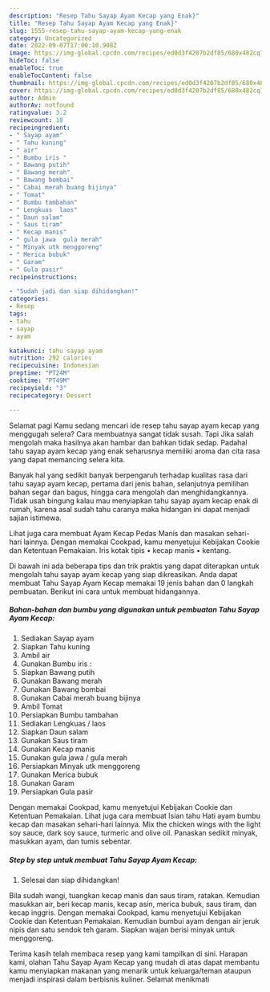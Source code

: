 ```yaml
---
description: "Resep Tahu Sayap Ayam Kecap yang Enak}"
title: "Resep Tahu Sayap Ayam Kecap yang Enak}"
slug: 1555-resep-tahu-sayap-ayam-kecap-yang-enak
category: Uncategorized
date: 2022-09-07T17:00:10.908Z
image: https://img-global.cpcdn.com/recipes/ed0d3f4207b2df85/680x482cq70/tahu-sayap-ayam-kecap-foto-resep-utama.jpg
hideToc: false
enableToc: true
enableTocContent: false
thumbnail: https://img-global.cpcdn.com/recipes/ed0d3f4207b2df85/680x482cq70/tahu-sayap-ayam-kecap-foto-resep-utama.jpg
cover: https://img-global.cpcdn.com/recipes/ed0d3f4207b2df85/680x482cq70/tahu-sayap-ayam-kecap-foto-resep-utama.jpg
author: Admin
authorAv: notfound
ratingvalue: 3.2
reviewcount: 18
recipeingredient:
- " Sayap ayam"
- " Tahu kuning"
- " air"
- " Bumbu iris "
- " Bawang putih"
- " Bawang merah"
- " Bawang bombai"
- " Cabai merah buang bijinya"
- " Tomat"
- " Bumbu tambahan"
- " Lengkuas  laos"
- " Daun salam"
- " Saus tiram"
- " Kecap manis"
- " gula jawa  gula merah"
- " Minyak utk menggoreng"
- " Merica bubuk"
- " Garam"
- " Gula pasir"
recipeinstructions:

- "Sudah jadi dan siap dihidangkan!"
categories:
- Resep
tags:
- tahu
- sayap
- ayam

katakunci: tahu sayap ayam 
nutrition: 292 calories
recipecuisine: Indonesian
preptime: "PT24M"
cooktime: "PT49M"
recipeyield: "3"
recipecategory: Dessert

---
```



Selamat pagi Kamu sedang mencari ide resep tahu sayap ayam kecap yang menggugah selera? Cara membuatnya sangat tidak susah. Tapi Jika salah mengolah maka hasilnya akan hambar dan bahkan tidak sedap. Padahal tahu sayap ayam kecap yang enak seharusnya memiliki aroma dan cita rasa yang dapat memancing selera kita.


Banyak hal yang sedikit banyak berpengaruh terhadap kualitas rasa dari tahu sayap ayam kecap, pertama dari jenis bahan, selanjutnya pemilihan bahan segar dan bagus, hingga cara mengolah dan menghidangkannya. Tidak usah bingung kalau mau menyiapkan tahu sayap ayam kecap enak di rumah, karena asal sudah tahu caranya maka hidangan ini dapat menjadi sajian istimewa.

Lihat juga cara membuat Ayam Kecap Pedas Manis dan masakan sehari-hari lainnya. Dengan memakai Cookpad, kamu menyetujui Kebijakan Cookie dan Ketentuan Pemakaian. Iris kotak tipis • kecap manis • kentang.


Di bawah ini ada beberapa tips dan trik praktis yang dapat diterapkan untuk mengolah tahu sayap ayam kecap yang siap dikreasikan. Anda dapat membuat Tahu Sayap Ayam Kecap memakai 19 jenis bahan dan 0 langkah pembuatan. Berikut ini cara untuk membuat hidangannya.

<!--inarticleads1-->

##### Bahan-bahan dan bumbu yang digunakan untuk pembuatan Tahu Sayap Ayam Kecap:

1. Sediakan  Sayap ayam
1. Siapkan  Tahu kuning
1. Ambil  air
1. Gunakan  Bumbu iris :
1. Siapkan  Bawang putih
1. Gunakan  Bawang merah
1. Gunakan  Bawang bombai
1. Gunakan  Cabai merah buang bijinya
1. Ambil  Tomat
1. Persiapkan  Bumbu tambahan
1. Sediakan  Lengkuas / laos
1. Siapkan  Daun salam
1. Gunakan  Saus tiram
1. Gunakan  Kecap manis
1. Gunakan  gula jawa / gula merah
1. Persiapkan  Minyak utk menggoreng
1. Gunakan  Merica bubuk
1. Gunakan  Garam
1. Persiapkan  Gula pasir


Dengan memakai Cookpad, kamu menyetujui Kebijakan Cookie dan Ketentuan Pemakaian. Lihat juga cara membuat Isian tahu Hati ayam bumbu kecap dan masakan sehari-hari lainnya. Mix the chicken wings with the light soy sauce, dark soy sauce, turmeric and olive oil. Panaskan sedikit minyak, masukkan ayam, dan tumis sebentar. 

<!--inarticleads2-->

##### Step by step untuk membuat Tahu Sayap Ayam Kecap:


1. Selesai dan siap dihidangkan!

Bila sudah wangi, tuangkan kecap manis dan saus tiram, ratakan. Kemudian masukkan air, beri kecap manis, kecap asin, merica bubuk, saus tiram, dan kecap inggris. Dengan memakai Cookpad, kamu menyetujui Kebijakan Cookie dan Ketentuan Pemakaian. Kemudian bumbui ayam dengan air jeruk nipis dan satu sendok teh garam. Siapkan wajan berisi minyak untuk menggoreng. 

Terima kasih telah membaca resep yang kami tampilkan di sini. Harapan kami, olahan Tahu Sayap Ayam Kecap yang mudah di atas dapat membantu kamu menyiapkan makanan yang menarik untuk keluarga/teman ataupun menjadi inspirasi dalam berbisnis kuliner. Selamat menikmati

